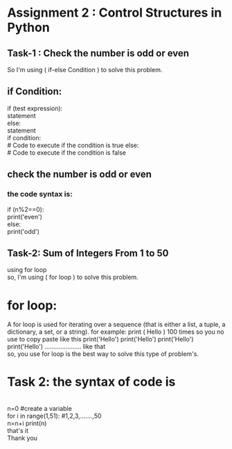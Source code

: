 # Assignment 2 : Control Structures in Python

## Task-1 : Check the number is odd or even

So I'm using ( if-else Condition ) to solve this problem.
<br>
## if Condition:

if (test expression):<br>
    statement<br>
else:<br>
    statement
<br>
if condition:<br>
    # Code to execute if the condition is true
else:<br>
    # Code to execute if the condition is false

## check the number is odd or even

### the code syntax is:

if (n%2==0): <br>
    print('even')<br>
else:<br>
    print('odd')


## Task-2: Sum of Integers From 1 to 50 <br>
using for loop
<br>
so, I'm using ( for loop ) to solve this problem.<br>
# for loop:<br>
A for loop is used for iterating over a sequence (that is either a list, a tuple, a dictionary, a set, or a string).
for example: print ( Hello ) 100 times so you no use to copy paste like this
print('Hello')
print('Hello')
print('Hello')
print('Hello')
..................... like that
<br>
so, you use for loop is the best way to solve this type of problem's.
<br>
# Task 2: the syntax of code is
<br>
n=0 #create a variable
<br>
for i in range(1,51): #1,2,3,.......,50<br>
    n=n+i
print(n)
<br>
that's it
<br>
Thank you

